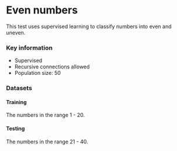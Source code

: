 # Even numbers

This test uses supervised learning to classify numbers into even and uneven.

### Key information
- Supervised
- Recursive connections allowed
- Population size: 50

### Datasets

#### Training
The numbers in the range 1 - 20.

#### Testing
The numbers in the range 21 - 40.
